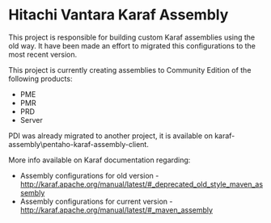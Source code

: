 # Hitachi Vantara Karaf Assembly
This project is responsible for building custom Karaf assemblies using the old way. It have been made an effort to migrated this configurations to the most recent version.

This project is currently creating assemblies to Community Edition of the following products:
* PME
* PMR
* PRD
* Server

PDI was already migrated to another project, it is available on karaf-assembly\pentaho-karaf-assembly-client.

More info available on Karaf documentation regarding:
* Assembly configurations for old version - http://karaf.apache.org/manual/latest/#_deprecated_old_style_maven_assembly
* Assembly configurations for current version - http://karaf.apache.org/manual/latest/#_maven_assembly



